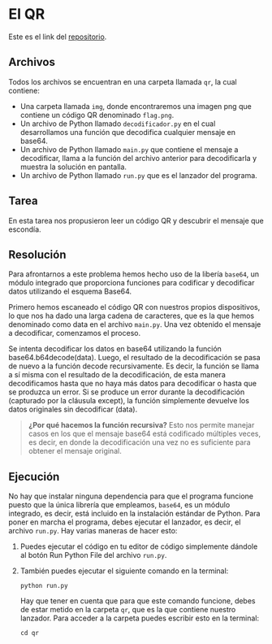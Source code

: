 # El QR

Este es el link del [repositorio](https://github.com/lauralardies/qr/tree/main).

## Archivos

Todos los archivos se encuentran en una carpeta llamada `qr`, la cual contiene:
- Una carpeta llamada `img`, donde encontraremos una imagen png que contiene un código QR denominado `flag.png`.
- Un archivo de Python llamado `decodificador.py` en el cual desarrollamos una función que decodifica cualquier mensaje en base64.
- Un archivo de Python llamado `main.py` que contiene el mensaje a decodificar, llama a la función del archivo anterior para decodificarla y muestra la solución en pantalla.
- Un archivo de Python llamado `run.py` que es el lanzador del programa. 

## Tarea

En esta tarea nos propusieron leer un código QR y descubrir el mensaje que escondía. 

## Resolución

Para afrontarnos a este problema hemos hecho uso de la libería `base64`, un módulo integrado que proporciona funciones para codificar y decodificar datos utilizando el esquema Base64. 

Primero hemos escaneado el código QR con nuestros propios dispositivos, lo que nos ha dado una larga cadena de caracteres, que es la que hemos denominado como data en el archivo `main.py`. Una vez obtenido el mensaje a decodificar, comenzamos el proceso. 

Se intenta decodificar los datos en base64 utilizando la función base64.b64decode(data). Luego, el resultado de la decodificación se pasa de nuevo a la función decode recursivamente. Es decir, la función se llama a sí misma con el resultado de la decodificación, de esta manera decodificamos hasta que no haya más datos para decodificar o hasta que se produzca un error. Si se produce un error durante la decodificación (capturado por la cláusula except), la función simplemente devuelve los datos originales sin decodificar (data).

> **¿Por qué hacemos la función recursiva?** Esto nos permite manejar casos en los que el mensaje base64 está codificado múltiples veces, es decir, en donde la decodificación una vez no es suficiente para obtener el mensaje original.

## Ejecución

No hay que instalar ninguna dependencia para que el programa funcione puesto que la única librería que empleamos, `base64`, es un módulo integrado, es decir, está incluido en la instalación estándar de Python. Para poner en marcha el programa, debes ejecutar el lanzador, es decir, el archivo `run.py`. Hay varias maneras de hacer esto:

1. Puedes ejecutar el código en tu editor de código simplemente dándole al botón Run Python File del archivo `run.py`.
   
2. También puedes ejecutar el siguiente comando en la terminal: 
   
   ```
   python run.py
   ```
   
   Hay que tener en cuenta que para que este comando funcione, debes de estar metido en la carpeta `qr`, que es la que contiene nuestro lanzador. Para acceder a la carpeta puedes escribir esto en la terminal:
   
   ```
   cd qr
   ```
